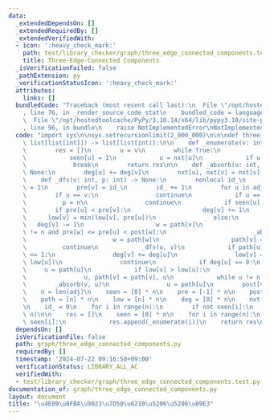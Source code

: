 ```yaml
---
data:
  _extendedDependsOn: []
  _extendedRequiredBy: []
  _extendedVerifiedWith:
  - icon: ':heavy_check_mark:'
    path: test/library_checker/graph/three_edge_connected_components.test.py
    title: Three-Edge-Connected Components
  _isVerificationFailed: false
  _pathExtension: py
  _verificationStatusIcon: ':heavy_check_mark:'
  attributes:
    links: []
  bundledCode: "Traceback (most recent call last):\n  File \"/opt/hostedtoolcache/PyPy/3.10.14/x64/lib/pypy3.10/site-packages/onlinejudge_verify/documentation/build.py\"\
    , line 76, in _render_source_code_stat\n    bundled_code = language.bundle(\n\
    \  File \"/opt/hostedtoolcache/PyPy/3.10.14/x64/lib/pypy3.10/site-packages/onlinejudge_verify/languages/python.py\"\
    , line 96, in bundle\n    raise NotImplementedError\nNotImplementedError\n"
  code: "import sys\n\nsys.setrecursionlimit(2_000_000)\n\n\ndef three_edge_connected_components(adj:\
    \ list[list[int]]) -> list[list[int]]:\n\n    def _enumerate(v: int) -> list[int]:\n\
    \        res = []\n        u = v\n        while True:\n            res.append(u)\n\
    \            seen[u] = 1\n            u = nxt[u]\n            if u == v:\n   \
    \             break\n        return res\n\n    def _absorb(u: int, v: int) ->\
    \ None:\n        deg[u] += deg[v]\n        nxt[u], nxt[v] = nxt[v], nxt[u]\n\n\
    \    def _dfs(v: int, p: int) -> None:\n        nonlocal id_\n        seen[v]\
    \ = 1\n        pre[v] = id_\n        id_ += 1\n        for u in adj[v]:\n    \
    \        if u == v:\n                continue\n            if u == p:\n      \
    \          p = n\n                continue\n            if seen[u]:\n        \
    \        if pre[u] < pre[v]:\n                    deg[v] += 1\n              \
    \      low[v] = min(low[v], pre[u])\n                else:\n                 \
    \   deg[v] -= 1\n                    w = path[v]\n                    while w\
    \ != n and pre[w] <= pre[u] < post[w]:\n                        _absorb(v, w)\n\
    \                        w = path[w]\n                    path[v] = w\n      \
    \          continue\n            _dfs(u, v)\n            if path[u] == n and deg[u]\
    \ <= 1:\n                deg[v] += deg[u]\n                low[v] = min(low[v],\
    \ low[u])\n                continue\n            if deg[u] == 0:\n           \
    \     u = path[u]\n            if low[v] > low[u]:\n                low[v] = low[u]\n\
    \                u, path[v] = path[v], u\n            while u != n:\n        \
    \        _absorb(v, u)\n                u = path[u]\n        post[v] = id_\n\n\
    \    n = len(adj)\n    seen = [0] * n\n    pre = [-1] * n\n    post = [0] * n\n\
    \    path = [n] * n\n    low = [n] * n\n    deg = [0] * n\n    nxt = list(range(n))\n\
    \n    id_ = 0\n    for i in range(n):\n        if not seen[i]:\n            _dfs(i,\
    \ n)\n\n    res = []\n    seen = [0] * n\n    for i in range(n):\n        if not\
    \ seen[i]:\n            res.append(_enumerate(i))\n    return res\n"
  dependsOn: []
  isVerificationFile: false
  path: graph/three_edge_connected_components.py
  requiredBy: []
  timestamp: '2024-07-22 09:16:58+09:00'
  verificationStatus: LIBRARY_ALL_AC
  verifiedWith:
  - test/library_checker/graph/three_edge_connected_components.test.py
documentation_of: graph/three_edge_connected_components.py
layout: document
title: "\u4E09\u8FBA\u9023\u7D50\u6210\u5206\u5206\u89E3"
---
```


